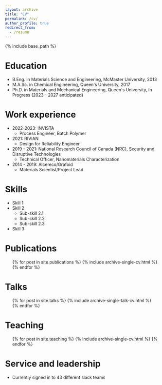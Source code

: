 ```yaml
---
layout: archive
title: "CV"
permalink: /cv/
author_profile: true
redirect_from:
  - /resume
---
```


{% include base_path %}

Education
======
* B.Eng. in Materials Science and Engineering, McMaster University, 2013
* M.A.Sc. in Chemical Engineering, Queen's University, 2017
* Ph.D. in Materials and Mechanical Engineering, Queen's University, In Progress (2023 - 2027 anticipated)

Work experience
======
* 2022-2023: INVISTA
  * Process Engineer, Batch Polymer
* 2021: RIVIAN
   * Design for Reliability Engineer
* 2019 - 2021: National Research Council of Canada (NRC), Security and Disruptive Technologies
  * Technical Officer, Nanomaterials Characterization
* 2014 - 2019: Alcereco/Grafoid
    * Materials Scientist/Project Lead

Skills
======
* Skill 1
* Skill 2
  * Sub-skill 2.1
  * Sub-skill 2.2
  * Sub-skill 2.3
* Skill 3

Publications
======
  <ul>{% for post in site.publications %}
    {% include archive-single-cv.html %}
  {% endfor %}</ul>
  
Talks
======
  <ul>{% for post in site.talks %}
    {% include archive-single-talk-cv.html %}
  {% endfor %}</ul>
  
Teaching
======
  <ul>{% for post in site.teaching %}
    {% include archive-single-cv.html %}
  {% endfor %}</ul>
  
Service and leadership
======
* Currently signed in to 43 different slack teams
